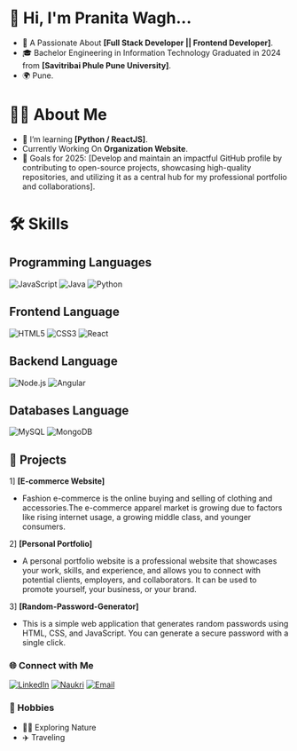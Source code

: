# 👋 Hi, I'm Pranita Wagh...
- 🌟 A Passionate About **[Full Stack Developer || Frontend Developer]**.
- 🎓 Bachelor Engineering in Information Technology Graduated in 2024 from **[Savitribai Phule Pune University]**.
- 🌍 Pune.

# 👨‍💻 About Me
- 🌱 I’m learning **[Python / ReactJS]**.
- Currently Working On **Organization Website**.
- 🎯 Goals for 2025: [Develop and maintain an impactful GitHub profile by contributing to open-source projects, showcasing high-quality repositories, and utilizing it as a central hub for my professional portfolio and collaborations].

# 🛠️ Skills
## Programming Languages
![JavaScript](https://img.icons8.com/color/48/000000/javascript.png)
![Java](https://img.icons8.com/color/48/000000/java-coffee-cup-logo.png)
![Python](https://img.icons8.com/color/48/000000/python.png)

## Frontend Language
![HTML5](https://img.icons8.com/color/48/000000/html-5--v1.png)
![CSS3](https://img.icons8.com/color/48/000000/css3.png)
![React](https://img.icons8.com/color/48/000000/react-native.png)

## Backend Language
![Node.js](https://img.icons8.com/color/48/000000/nodejs.png)
![Angular](https://img.icons8.com/color/48/000000/angularjs.png)

## Databases Language
![MySQL](https://img.icons8.com/color/48/000000/mysql-logo.png)
![MongoDB](https://img.icons8.com/color/48/000000/mongodb.png)

## 🚀 Projects
1] **[E-commerce Website]**
- Fashion e-commerce is the online buying and selling of clothing and accessories.The e-commerce apparel market is growing due to factors like rising internet usage, a growing middle class, and younger consumers.

2] **[Personal Portfolio]**
- A personal portfolio website is a professional website that showcases your work, skills, and experience, and allows you to connect with potential clients, employers, and collaborators. It can be used to promote yourself, your business, or your brand. 

3] **[Random-Password-Generator]**
- This is a simple web application that generates random passwords using HTML, CSS, and JavaScript. You can generate a secure password with a single click.

### 🌐 Connect with Me
[![LinkedIn](https://img.shields.io/badge/LinkedIn-%230077B5.svg?style=for-the-badge&logo=linkedin&logoColor=white)](https://www.linkedin.com/in/pranita-wagh-273a5b225/)
[![Naukri](https://img.shields.io/badge/Naukri-%2300A3E4.svg?style=for-the-badge&logo=naukri&logoColor=white)](https://www.naukri.com/mnjuser/profil)
[![Email](https://img.shields.io/badge/Email-D14836?style=for-the-badge&logo=gmail&logoColor=white)](mailto:pranitawagh2003@gmail.com)

### 🎨 Hobbies
- 🧗‍♂️ Exploring Nature
- ✈️ Traveling



